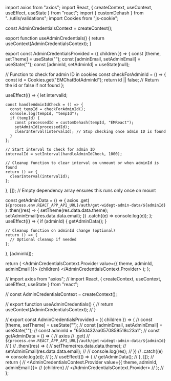 import axios from "axios";
import React, { createContext, useContext, useEffect, useState } from "react";
import { customDehash } from "../utils/validations";
import Cookies from "js-cookie";

const AdminCredentialsContext = createContext();

export function useAdminCredentials() {
return useContext(AdminCredentialsContext);
}

export const AdminCredentialsProvided = ({ children }) => {
const [theme, setTheme] = useState("");
const [adminEmail, setAdminEmail] = useState("");
const [adminId, setAdminId] = useState(null);

// Function to check for admin ID in cookies
const checkForAdminId = () => {
const id = Cookies.get("EMChatBotAdminId");
return id || false; // Return the id or false if not found
};

useEffect(() => {
let intervalId;

    const handleAdminIdCheck = () => {
      const tempId = checkForAdminId();
      console.log(tempId, "tempId");
      if (tempId) {
        const processedId = customDehash(tempId, "EMReact");
        setAdminId(processedId);
        clearInterval(intervalId); // Stop checking once admin ID is found
      }
    };

    // Start interval to check for admin ID
    intervalId = setInterval(handleAdminIdCheck, 1000);

    // Cleanup function to clear interval on unmount or when adminId is found
    return () => {
      clearInterval(intervalId);
    };

}, []); // Empty dependency array ensures this runs only once on mount

const getAdminData = () => {
axios
.get(
`${process.env.REACT_APP_API_URL}/auth/get-widegt-admin-data/${adminId}`
)
.then((res) => {
setTheme(res.data.data.theme);
setAdminEmail(res.data.data.email);
})
.catch((e) => console.log(e));
};
useEffect(() => {
if (adminId) {
getAdminData();
}

    // Cleanup function on adminId change (optional)
    return () => {
      // Optional cleanup if needed
    };

}, [adminId]);

return (
<AdminCredentialsContext.Provider value={{ theme, adminId, adminEmail }}>
{children}
</AdminCredentialsContext.Provider>
);
};

// import axios from "axios";
// import React, { createContext, useContext, useEffect, useState } from "react";

// const AdminCredentialsContext = createContext();

// export function useAdminCredentials() {
// return useContext(AdminCredentialsContext);
// }

// export const AdminCredentialsProvided = ({ children }) => {
// const [theme, setTheme] = useState("");
// const [adminEmail, setAdminEmail] = useState("");
// const adminId = "650d432aa0570859518c23a1";
// const getAdminData = () => {
// axios
// .get(
// `${process.env.REACT_APP_API_URL}/auth/get-widegt-admin-data/${adminId}`
// )
// .then((res) => {
// setTheme(res.data.data.theme);
// setAdminEmail(res.data.data.email);
// // console.log(res);
// })
// .catch((e) => console.log(e));
// };
// useEffect(() => {
// getAdminData();
// }, []);
// return (
// <AdminCredentialsContext.Provider value={{ theme, adminId, adminEmail }}>
// {children}
// </AdminCredentialsContext.Provider>
// );
// };
